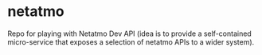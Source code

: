 # netatmo
Repo for playing with Netatmo Dev API (idea is to provide a self-contained micro-service
that exposes a selection of netatmo APIs to a wider system).

